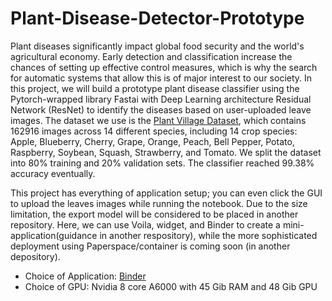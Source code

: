 # Plant-Disease-Detector-Prototype



Plant diseases significantly impact global food security and the world's agricultural economy. Early detection and classification increase the chances of setting up effective control measures, which is why the search for automatic systems that allow this is of major interest to our society. 
In this project, we will build a prototype plant disease classifier using the Pytorch-wrapped library Fastai with Deep Learning architecture Residual Network (ResNet) to identify the diseases based on user-uploaded leave images. 
The dataset we use is the [Plant Village Dataset](https://github.com/spMohanty/PlantVillage-Dataset), which contains 162916 images across 14 different species, including 14 crop species: Apple, Blueberry, Cherry, Grape, Orange, Peach, Bell Pepper, Potato, Raspberry, Soybean, Squash, Strawberry, and Tomato.
We split the dataset into 80% training and 20% validation sets. The classifier reached 99.38% accuracy eventually. 


This project has everything of application setup; you can even click the GUI to upload the leaves images while running the notebook. Due to the size limitation, the export model will be considered to be placed in another repository. Here, we can use Voila, widget, and Binder to create a mini-application(guidance in another respository), while the more sophisticated deployment using Paperspace/container is coming soon (in another depository).

- Choice of Application: [Binder](https://mybinder.org/)
- Choice of GPU: Nvidia 8 core A6000 with 45 Gib RAM and 48 Gib GPU
  
